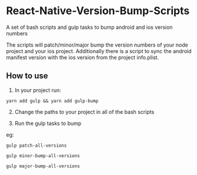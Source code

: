 # React-Native-Version-Bump-Scripts
A set of bash scripts and gulp tasks to bump android and ios version numbers

The scripts will patch/minor/major bump the version numbers of your node project and your ios project. Additionally there is a script to sync the android manifest version with the ios version from the project info.plist.

## How to use

1. In your project run:

`yarn add gulp && yarn add gulp-bump`

2. Change the paths to your project in all of the bash scripts

3. Run the gulp tasks to bump

eg:

`gulp patch-all-versions`

`gulp minor-bump-all-versions`

`gulp major-bump-all-versions`
